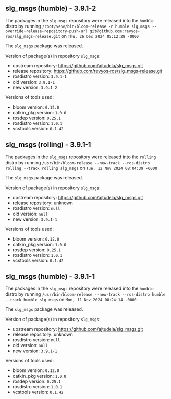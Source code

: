 ## slg_msgs (humble) - 3.9.1-2

The packages in the `slg_msgs` repository were released into the `humble` distro by running `/root/venv/bin/bloom-release -r humble slg_msgs --override-release-repository-push-url git@github.com:revyos-ros/slg_msgs-release.git` on `Thu, 26 Dec 2024 05:12:28 -0000`

The `slg_msgs` package was released.

Version of package(s) in repository `slg_msgs`:

- upstream repository: https://github.com/ajtudela/slg_msgs.git
- release repository: https://github.com/revyos-ros/slg_msgs-release.git
- rosdistro version: `3.9.1-1`
- old version: `3.9.1-1`
- new version: `3.9.1-2`

Versions of tools used:

- bloom version: `0.12.0`
- catkin_pkg version: `1.0.0`
- rosdep version: `0.25.1`
- rosdistro version: `1.0.1`
- vcstools version: `0.1.42`


## slg_msgs (rolling) - 3.9.1-1

The packages in the `slg_msgs` repository were released into the `rolling` distro by running `/usr/bin/bloom-release --new-track --ros-distro rolling --track rolling slg_msgs` on `Tue, 12 Nov 2024 08:04:39 -0000`

The `slg_msgs` package was released.

Version of package(s) in repository `slg_msgs`:

- upstream repository: https://github.com/ajtudela/slg_msgs.git
- release repository: unknown
- rosdistro version: `null`
- old version: `null`
- new version: `3.9.1-1`

Versions of tools used:

- bloom version: `0.12.0`
- catkin_pkg version: `1.0.0`
- rosdep version: `0.25.1`
- rosdistro version: `1.0.1`
- vcstools version: `0.1.42`


## slg_msgs (humble) - 3.9.1-1

The packages in the `slg_msgs` repository were released into the `humble` distro by running `/usr/bin/bloom-release --new-track --ros-distro humble --track humble slg_msgs` on `Mon, 11 Nov 2024 08:24:14 -0000`

The `slg_msgs` package was released.

Version of package(s) in repository `slg_msgs`:

- upstream repository: https://github.com/ajtudela/slg_msgs.git
- release repository: unknown
- rosdistro version: `null`
- old version: `null`
- new version: `3.9.1-1`

Versions of tools used:

- bloom version: `0.12.0`
- catkin_pkg version: `1.0.0`
- rosdep version: `0.25.1`
- rosdistro version: `1.0.1`
- vcstools version: `0.1.42`


